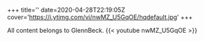 +++
title=''
date=2020-04-28T22:19:05Z
cover='https://i.ytimg.com/vi/nwMZ_U5GqOE/hqdefault.jpg'
+++

All content belongs to GlennBeck.
{{< youtube nwMZ_U5GqOE >}}
